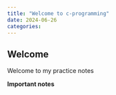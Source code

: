 ```yaml
---
title: "Welcome to c-programming"
date: 2024-06-26
categories:
---
```

## Welcome
Welcome to my practice notes

**Important notes**
    